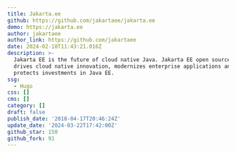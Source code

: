 ```yaml
---
title: Jakarta.ee
github: https://github.com/jakartaee/jakarta.ee
demo: https://jakarta.ee
author: jakartaee
author_link: https://github.com/jakartaee
date: 2024-02-18T11:43:21.016Z
description: >-
  Jakarta EE is the future of cloud native Java. Jakarta EE open source software
  drives cloud native innovation, modernizes enterprise applications and
  protects investments in Java EE.
ssg:
  - Hugo
css: []
cms: []
category: []
draft: false
publish_date: '2018-04-17T20:46:24Z'
update_date: '2024-03-22T17:42:00Z'
github_star: 150
github_fork: 91
---
```

